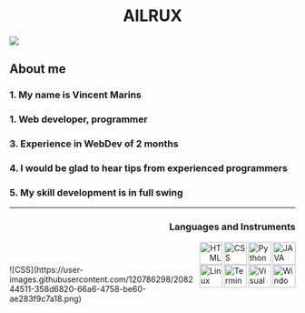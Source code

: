 <h1 align="center">AILRUX</h1>

<img align="center" src="https://user-images.githubusercontent.com/120786298/208243779-29a75226-b6ba-478b-b55b-90a27b4148db.gif" >

<h2> About me </h2>
<h3> 1. My name is Vincent Marins </h3>
<h3> 1. Web developer, programmer </h3>
<h3> 3. Experience in WebDev of 2 months </h3>
<h3> 4. I would be glad to hear tips from experienced programmers </h3>
<h3> 5. My skill development is in full swing </h3>


<hr>

  <h3 align="right">Languages and Instruments</h3>
<img align="right" src="https://user-images.githubusercontent.com/116753493/199134671-ef8daec4-a9e2-437e-aed9-e30d50a6faec.png" alt="JAVA script" width="40" height="40">
<img align="right" src="https://user-images.githubusercontent.com/116753493/199134748-e5f23658-4c50-459a-8f79-71dc66734d11.png" 
alt="Python" width="40" height="40">
<img align="right" src="https://user-images.githubusercontent.com/120786298/208244511-358d6820-66a6-4758-be60-ae283f9c7a18.png)" 
alt="CSS" width="40" height="40">
<div align="right"><img src="https://user-images.githubusercontent.com/116753493/199134956-b94eb079-e4e3-4de3-ace2-c65678dd5fce.png" 
alt="HTML" width="40" height="40"></div>
<img align="right" src="https://user-images.githubusercontent.com/116753493/199135333-ce157746-970f-4529-9e92-971f91c4466d.png" alt="Windows" width="40" height="40">
<img  align="right" width="40" height="40" src="https://user-images.githubusercontent.com/116753493/199134600-2cfe8a97-f3a2-4684-a2d4-e307bc4238cd.png" alt="Visual Studio">
<img align="right" src="https://user-images.githubusercontent.com/116753493/199135403-cdd6d5fa-7b97-42a9-943b-4b9ace0741a5.png" alt="Terminal" width="40" height="40">
<img align="right" src="https://user-images.githubusercontent.com/116753493/199135177-0e5a4379-b903-40b7-b663-1c67a849aba7.png" alt="Linux" width="40" height="40">
![CSS](https://user-images.githubusercontent.com/120786298/208244511-358d6820-66a6-4758-be60-ae283f9c7a18.png)

